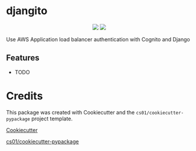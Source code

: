 # djangito
<p align="center">

<a href="https://pypi.python.org/pypi/djangito">
<img src="https://img.shields.io/pypi/v/djangito.svg" /></a>
<a href="https://travis-ci.org/jamneck/djangito"><img src="https://travis-ci.org/jamneck/djangito.svg?branch=master" /></a>
</p>
Use AWS Application load balancer authentication with Cognito and Django

## Features
-   TODO

# Credits
This package was created with Cookiecutter and the `cs01/cookiecutter-pypackage` project template.

[Cookiecutter](https://github.com/audreyr/cookiecutter)

[cs01/cookiecutter-pypackage](https://github.com/cs01/cookiecutter-pypackage)
